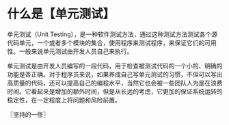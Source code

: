 # 什么是【单元测试】
单元测试（Unit Testing），是一种软件测试方法，通过这种测试方法测试各个源代码单元，一个或者多个模块的集合，使用程序来测试程序，来保证它们的可用性。一般来说单元测试由开发人员自己来执行。

单元测试是由开发人员编写的一段代码，用于检查被测试代码的一个小的、明确的功能是否正确。对于程序员来说，如果养成自己写单元测试的习惯，不但可以写出高质量的代码，还可以提高自己的编程水平，当然它也会被一些团队人为是在浪费时间。它看起来是增加的额外时间，但是从长远的考虑，它更加的保证系统运转的稳定性，在一定程度上将问题和风险前置。

〖坚持的一俢〗